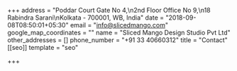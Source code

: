 +++
address = "Poddar Court Gate No 4,\n2nd Floor Office No 9,\n18 Rabindra Sarani\nKolkata - 700001, WB, India"
date = "2018-09-08T08:50:01+05:30"
email = "info@slicedmango.com"
google_map_coordinates = ""
name = "Sliced Mango Design Studio Pvt Ltd"
other_addresses = []
phone_number = "+91 33 40660312"
title = "Contact"
[[seo]]
template = "seo"

+++
